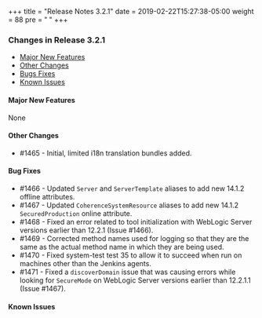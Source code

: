 +++
title = "Release Notes 3.2.1"
date = 2019-02-22T15:27:38-05:00
weight = 88
pre = "<b> </b>"
+++


### Changes in Release 3.2.1
- [Major New Features](#major-new-features)
- [Other Changes](#other-changes)
- [Bugs Fixes](#bug-fixes)
- [Known Issues](#known-issues)


#### Major New Features
None

#### Other Changes
- #1465 - Initial, limited i18n translation bundles added.

#### Bug Fixes
- #1466 - Updated `Server` and `ServerTemplate` aliases to add new 14.1.2 offline attributes.
- #1467 - Updated `CoherenceSystemResource` aliases to add new 14.1.2 `SecuredProduction` online attribute.
- #1468 - Fixed an error related to tool initialization with WebLogic Server versions earlier than 12.2.1 (Issue #1466).
- #1469 - Corrected method names used for logging so that they are the same as the actual method name in which they are
          being used.
- #1470 - Fixed system-test test 35 to allow it to succeed when run on machines other than the Jenkins agents.
- #1471 - Fixed a `discoverDomain` issue that was causing errors while looking for `SecureMode` on WebLogic Server
          versions earlier than 12.2.1.1 (Issue #1467).

#### Known Issues
